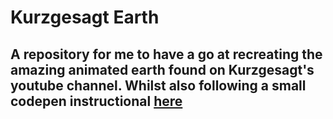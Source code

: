 # Kurzgesagt Earth


A repository for me to have a go at recreating the amazing animated earth found on Kurzgesagt's youtube channel. Whilst also following a small codepen instructional [here](https://dev.to/moniet/kurzgesagt-earth-a-css-recreation-23b3)
---

